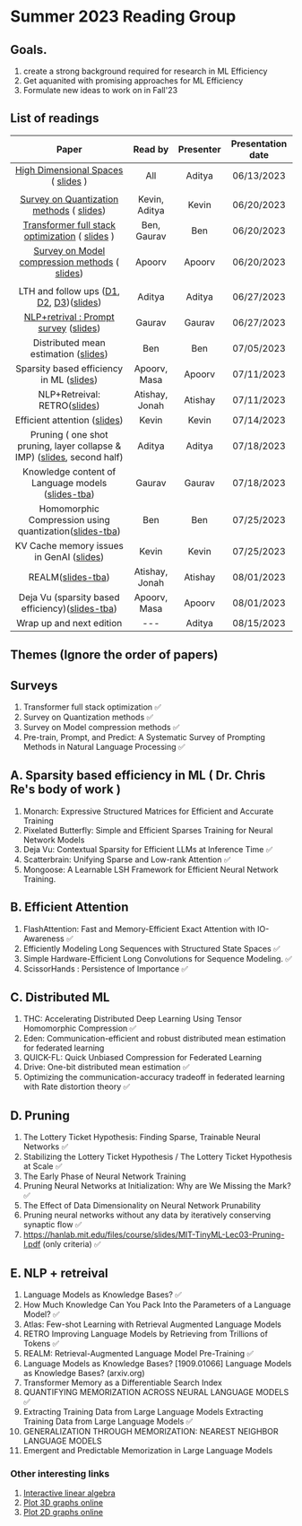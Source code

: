 # Summer 2023 Reading Group

## Goals. 
  1. create a strong background required for research in ML Efficiency
  2. Get aquanited with promising approaches for ML Efficiency
  3. Formulate new ideas to work on in Fall'23

## List of readings

|        **Paper**        | **Read by** | **Presenter** | **Presentation date** |
|:-----------------------:|:-----------:|:-------------:|:---------------------:|
| [High Dimensional Spaces](https://www.cs.cmu.edu/~venkatg/teaching/CStheory-infoage/chap1-high-dim-space.pdf) ( [slides](https://docs.google.com/presentation/d/1SR3UXdEe5lOt92YrFixN9HNsBYloNsoZigLBoe_zlCc/edit?usp=sharing) ) |     All     |  Aditya |          06/13/2023          |
|||||
| [Survey on Quantization methods](https://arxiv.org/pdf/2103.13630.pdf) ( [slides](https://docs.google.com/presentation/d/1P1saT0cNrDkpbGwzQKQZDF6jU9h0uhEK92P2wcMO2HM/edit?usp=sharing)) | Kevin, Aditya       | Kevin              |     06/20/2023  |
| [Transformer full stack optimization](https://arxiv.org/pdf/2302.14017.pdf) ( [slides](https://docs.google.com/presentation/d/1QYrTFgImQodIdMBzH_l5tIiyijYf68lXlVD6T-j-76M/edit?usp=sharing) ) | Ben, Gaurav             | Ben              |   06/20/2023 |
| [Survey on Model compression methods](https://ieeexplore.ieee.org/abstract/document/9043731) ( [slides](https://docs.google.com/presentation/d/1Z5BIwrF0vlWZKSt0iDdcYbSfr_ySxJ6aGqavJGUoWbM/edit?usp=sharing))| Apoorv             | Apoorv              |   06/20/2023 |
|||||
| LTH and follow ups ([D1](https://arxiv.org/abs/1803.03635), [D2](https://arxiv.org/pdf/1903.01611.pdf), [D3](https://arxiv.org/pdf/2009.08576.pdf))([slides](https://docs.google.com/presentation/d/1mpRZAj-AlJQCfFeN8L2-9TuZ3C13OUYtYOMw4WvnVxc/edit?usp=sharing))| Aditya | Aditya              |   06/27/2023 |
| [NLP+retrival : Prompt survey](https://dl.acm.org/doi/pdf/10.1145/3560815) ([slides](https://rice-my.sharepoint.com/:p:/g/personal/gg29_rice_edu/Eaci6xgwT-VBjQ0Ym4SKzbcBO4eUBWuc_qNqjLDjYMO_rw?e=gEBf5b))                       |  Gaurav           |   Gaurav            | 06/27/2023   |
| Distributed mean estimation ([slides](https://docs.google.com/presentation/d/1ondtXk95JLTL_hDF_oWRpm_ceoO-mLKAKgbeABK5ka0/edit?usp=sharing)) | Ben | Ben              |   07/05/2023 |
| Sparsity based efficiency in ML ([slides](https://docs.google.com/presentation/d/1zpDMFGuhKoGC7mktG0wbbOWb8H7yiuAbAyF6xqdzG4Y/edit?usp=sharing)) | Apoorv, Masa | Apoorv              |   07/11/2023 |
|  NLP+Retreival: RETRO([slides](https://docs.google.com/presentation/d/1NQCymCq4SwIyzbtet92QugfgVLZg5OrH/edit?usp=sharing&ouid=115359150026898235727&rtpof=true&sd=true))               |  Atishay, Jonah           |   Atishay            | 07/11/2023  |
| Efficient attention ([slides](https://docs.google.com/presentation/d/1aly0sMN2WxFLAGbD0eyjtP1HL-xCMjimk3LWFzfOYHQ/edit?usp=sharing))           |  Kevin           |   Kevin            | 07/14/2023  |
|  Pruning ( one shot pruning, layer collapse & IMP) ([slides](https://docs.google.com/presentation/d/1mpRZAj-AlJQCfFeN8L2-9TuZ3C13OUYtYOMw4WvnVxc/edit?usp=sharing), second half)           |  Aditya           |   Aditya            | 07/18/2023  |
|  Knowledge content of Language models ([slides-tba]())     |  Gaurav           |   Gaurav            | 07/18/2023  |
|  Homomorphic Compression using quantization([slides-tba]())               |  Ben           |   Ben            | 07/25/2023  |
|  KV Cache memory issues in GenAI ([slides](https://docs.google.com/presentation/d/1_Op55_JlvunCiWo8iqfkADVGSEyzq1Dh1j2NXc2TjXI/edit?usp=sharing))           |  Kevin           |   Kevin            | 07/25/2023  |
|  REALM([slides-tba]())       |  Atishay, Jonah           |   Atishay            | 08/01/2023  |
|  Deja Vu (sparsity based efficiency)([slides-tba]())             |  Apoorv, Masa           |   Apoorv            | 08/01/2023  |
|  Wrap up and next edition |  ---        |   Aditya          | 08/15/2023  |

## Themes (Ignore the order of papers)

## Surveys
1. Transformer full stack optimization &#x2705;
2. Survey on Quantization methods &#x2705;
3. Survey on Model compression methods &#x2705;
4. Pre-train, Prompt, and Predict: A Systematic Survey of Prompting Methods in Natural Language Processing &#x2705;

## A. Sparsity based efficiency in ML ( Dr. Chris Re's body of work )
1. 	Monarch: Expressive Structured Matrices for Efficient and Accurate Training
2. Pixelated Butterfly: Simple and Efficient Sparses Training for Neural Network Models 
3. Deja Vu: Contextual Sparsity for Efficient LLMs at Inference Time &#x2705;
4. Scatterbrain: Unifying Sparse and Low-rank Attention &#x2705;
5. Mongoose: A Learnable LSH Framework for Efficient Neural Network Training.

## B. Efficient Attention
1. FlashAttention: Fast and Memory-Efficient Exact Attention with IO-Awareness  &#x2705;
2. Efficiently Modeling Long Sequences with Structured State Spaces &#x2705;
3. Simple Hardware-Efficient Long Convolutions for Sequence Modeling. &#x2705;
4. ScissorHands : Persistence of Importance &#x2705;

## C. Distributed ML
1. THC: Accelerating Distributed Deep Learning Using Tensor Homomorphic Compression &#x2705;
2. Eden: Communication-efficient and robust distributed mean estimation for federated learning
3. QUICK-FL: Quick Unbiased Compression for Federated Learning
4. Drive: One-bit distributed mean estimation &#x2705;
5. Optimizing the communication-accuracy tradeoff in federated learning with Rate distortion theory &#x2705;

## D. Pruning
1. The Lottery Ticket Hypothesis: Finding Sparse, Trainable Neural Networks &#x2705;
2. Stabilizing the Lottery Ticket Hypothesis / The Lottery Ticket Hypothesis at Scale &#x2705;
3. The Early Phase of Neural Network Training
4. Pruning Neural Networks at Initialization: Why are We Missing the Mark? &#x2705;
5. The Effect of Data Dimensionality on Neural Network Prunability
6. Pruning neural networks without any data by iteratively conserving synaptic flow &#x2705;
7. https://hanlab.mit.edu/files/course/slides/MIT-TinyML-Lec03-Pruning-I.pdf (only criteria) &#x2705;


## E. NLP + retreival 
1. Language Models as Knowledge Bases?  &#x2705;
2. How Much Knowledge Can You Pack Into the Parameters of a Language Model?  &#x2705;
3. Atlas: Few-shot Learning with Retrieval Augmented Language Models
4. RETRO Improving Language Models by Retrieving from Trillions of Tokens &#x2705;
5. REALM: Retrieval-Augmented Language Model Pre-Training &#x2705;
6. Language Models as Knowledge Bases? [1909.01066] Language Models as Knowledge Bases? (arxiv.org)
7. Transformer Memory as a Differentiable Search Index
8. QUANTIFYING MEMORIZATION ACROSS NEURAL LANGUAGE MODELS  &#x2705;
9. Extracting Training Data from Large Language Models Extracting Training Data from Large Language Models  &#x2705;
10. GENERALIZATION THROUGH MEMORIZATION: NEAREST NEIGHBOR LANGUAGE MODELS
11. Emergent and Predictable Memorization in Large Language Models

### Other interesting links

1. [Interactive linear algebra](https://textbooks.math.gatech.edu/ila/)
2. [Plot 3D graphs online](https://www.geogebra.org/)
3. [Plot 2D graphs online](https://www.desmos.com/calculator)
